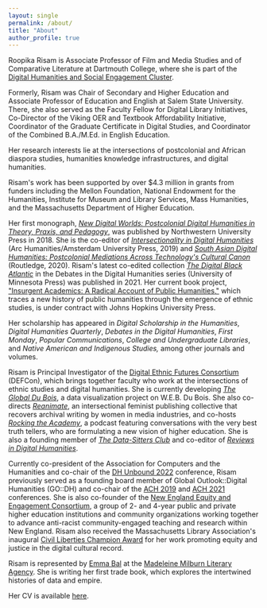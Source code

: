 ```yaml
---
layout: single
permalink: /about/
title: "About"
author_profile: true
---
```


Roopika Risam is Associate Professor of Film and Media Studies and of Comparative Literature at Dartmouth College, where she is part of the [Digital Humanities and Social Engagement Cluster](https://dhse.dartmouth.edu/). 

Formerly, Risam was Chair of Secondary and Higher Education and Associate Professor of Education and English at Salem State University. There, she also served as the Faculty Fellow for Digital Library Initiatives, Co-Director of the Viking OER and Textbook Affordability Initiative, Coordinator of the Graduate Certificate in Digital Studies, and Coordinator of the Combined B.A./M.Ed. in English Education.

Her research interests lie at the intersections of postcolonial and African diaspora studies, humanities knowledge infrastructures, and digital humanities.

Risam's work has been supported by over $4.3 million in grants from funders including the Mellon Foundation, National Endowment for the Humanities, Institute for Museum and Library Services, Mass Humanities, and the Massachusetts Department of Higher Education.

Her first monograph, [_New Digital Worlds: Postcolonial Digital Humanities in Theory, Praxis, and Pedagogy_,](https://nupress.northwestern.edu/9780810138858/new-digital-worlds/) was published by Northwestern University Press in 2018. She is the co-editor of [_Intersectionality in Digital Humanities_](https://arc-humanities.org/products/i-73110-101115-39-6631/) (Arc Humanities/Amsterdam University Press, 2019) and [_South Asian Digital Humanities: Postcolonial Mediations Across Technology's Cultural Canon_](https://www.routledge.com/South-Asian-Digital-Humanities-Postcolonial-Mediations-across-Technologys/Risam-Gairola/p/book/9780367504052) (Routledge, 2020). Risam's latest co-edited collection [_The Digital Black Atlantic_](https://www.upress.umn.edu/book-division/books/the-digital-black-atlantic) in the Debates in the Digital Humanities series (University of Minnesota Press) was published in 2021. Her current book project, ["Insurgent Academics: A Radical Account of Public Humanities,"](../insurgent-academics) which traces a new history of public humanities through the emergence of ethnic studies, is under contract with Johns Hopkins University Press.

Her scholarship has appeared in _Digital Scholarship in the Humanities_, _Digital Humanities Quarterly_, _Debates in the Digital Humanities_, _First Monday_, _Popular Communications_, _College and Undergraduate Libraries_, and _Native American and Indigenous Studies,_ among other journals and volumes.

Risam is Principal Investigator of the [Digital Ethnic Futures Consortium](http://digitalethnicfutures.org) (DEFCon), which brings together faculty who work at the intersections of ethnic studies and digital humanities. She is currently developing [_The Global Du Bois_](../global-du-bois), a data visualization project on W.E.B. Du Bois. She also co-directs [_Reanimate_](../reanimate-pub), an intersectional feminist publishing collective that recovers archival writing by women in media industries, and co-hosts [_Rocking the Academy_](https://rocking-the-academy.simplecast.com/), a podcast featuring conversations with the very best truth tellers, who are formulating a new vision of higher education. She is also a founding member of [_The Data-Sitters Club_](https://datasittersclub.github.io/site/) and co-editor of [_Reviews in Digital Humanities_](https://reviewsindh.pubpub.org/).

Currently co-president of the Association for Computers and the Humanities and co-chair of the [DH Unbound 2022](http://dhunbound2022.ach.org) conference, Risam previously served as a founding board member of Global Outlook::Digital Humanities (GO::DH) and co-chair of the [ACH 2019](http://ach2019.ach.org/) and [ACH 2021](https://ach2021.ach.org/) conferences. She is also co-founder of the [New England Equity and Engagement Consortium](http://n3ec.org), a group of 2- and 4-year public and private higher education institutions and community organizations working together to advance anti-racist community-engaged teaching and research within New England. Risam also received the Massachusetts Library Association's inaugural [Civil Liberties Champion Award](https://www.bostonglobe.com/metro/globelocal/2018/10/05/salem-state-researcher-champion-social-justice/hD19GIS2zRIY1di09Fr0NI/story.html) for her work promoting equity and justice in the digital cultural record. 

Risam is represented by [Emma Bal](https://www.madeleinemilburn.co.uk/agents/emma-bal/) at the [Madeleine Milburn Literary Agency](https://www.madeleinemilburn.co.uk/). She is writing her first trade book, which explores the intertwined histories of data and empire.  

Her CV is available [here](../RisamCVJuly2022.pdf). 

